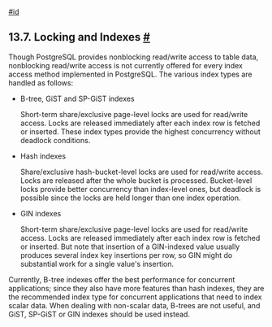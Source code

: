 [#id](#LOCKING-INDEXES)

## 13.7. Locking and Indexes [#](#LOCKING-INDEXES)



Though PostgreSQL provides nonblocking read/write access to table data, nonblocking read/write access is not currently offered for every index access method implemented in PostgreSQL. The various index types are handled as follows:

* B-tree, GiST and SP-GiST indexes

  Short-term share/exclusive page-level locks are used for read/write access. Locks are released immediately after each index row is fetched or inserted. These index types provide the highest concurrency without deadlock conditions.

* Hash indexes

  Share/exclusive hash-bucket-level locks are used for read/write access. Locks are released after the whole bucket is processed. Bucket-level locks provide better concurrency than index-level ones, but deadlock is possible since the locks are held longer than one index operation.

* GIN indexes

  Short-term share/exclusive page-level locks are used for read/write access. Locks are released immediately after each index row is fetched or inserted. But note that insertion of a GIN-indexed value usually produces several index key insertions per row, so GIN might do substantial work for a single value's insertion.

Currently, B-tree indexes offer the best performance for concurrent applications; since they also have more features than hash indexes, they are the recommended index type for concurrent applications that need to index scalar data. When dealing with non-scalar data, B-trees are not useful, and GiST, SP-GiST or GIN indexes should be used instead.